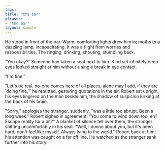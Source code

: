 ```yaml
---
tags: 
title: "the bar"
aliases:
- "the bar"
layout: simple
---
```


He stood in front of the bar. Warm, comforting lights drew him in; moths to a dazzling lamp, incapacitating. It was a flight from worries and responsibilities. The ringing, drinking, shouting, stumbling back.

"You okay?" Someone had taken a seat next to him. Kind yet infinitely deep eyes looked straight at him without a single break in eye contact.

"I'm fine."

"Let's be real, no-one comes here of all places, alone may I add, if they are 'doing fine,'" he rebutted, gesturing quotations in the air. Robert sat upright, his eyes lingered on the man beside him, the shadow of suspicion lurking at the back of his brain.

"Sorry," apologies the stranger, suddenly, "was a little too abrupt. Been a long week." Robert sighed in agreement. "You come to wind down too, eh? Escape reality for a bit?" A blanket of silence fell over them, the stranger shifting uncomfortably in his seat. "Well, I dunno about you, but it's been hard, don't feel like myself. Always lying to the world." Robert back at him; his attention was caught on a far off line. He watched as the stranger sank further into his story.